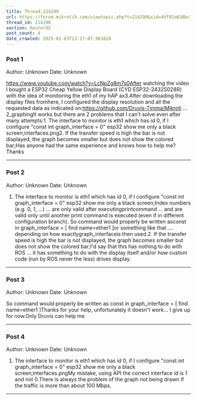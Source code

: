 ```yaml
---
title: Thread-214290
url: https://forum.mikrotik.com/viewtopic.php?t=214290&sid=49f92a630bc7970d8ca50523be880e8f
thread_id: 214290
section: RouterOS
post_count: 4
date_crawled: 2025-02-03T13:17:07.961628
---
```


### Post 1
Author: Unknown
Date: Unknown

https://www.youtube.com/watch?v=LcNpZg8m7s0After watching the video I bought a ESP32 Cheap Yellow Display Board (CYD ESP32-2432S028R) with the idea of ​​monitoring the eth1 of my hAP ax3.After downloading the display files fromhere, I configured the display resolution and all the requested data as indicated on:https://github.com/Druvis-Timma/Mikroti ... 2_graphingIt works but there are 2 problems that I can't solve even after many attempts:1. The interface to monitor is eth1 which has id 0, if I configure "const int graph_interface = 0" esp32  show me only a black screen;interfaces.png2. If the transfer speed is high the bar is not displayed, the graph becomes smaller but does not show the colored bar;Has anyone had the same experience and knows how to help me?Thanks

---
### Post 2
Author: Unknown
Date: Unknown

1. The interface to monitor is eth1 which has id 0, if I configure "const int graph_interface = 0" esp32  show me only a black screen;Index numbers (e.g. 0, 1, ...) ... are only valid after executingprintcommand ... and are valid only until another print command is executed (even if in different configuration branch). So command would properly be written asconst in graph_interface = [ find name=ether1 ]or something like that .... depending on how exactlygraph_interfaceis then used.2. If the transfer speed is high the bar is not displayed, the graph becomes smaller but does not show the colored bar;I'd say that this has nothing to do with ROS ... it has something to do with the display itself and/or how custom code (run by ROS never the less) drives display.

---
### Post 3
Author: Unknown
Date: Unknown

So command would properly be written as const in graph_interface = [ find name=ether1 ]Thanks for your help, unfortunately it doesn't work... I give up for now.Only Druvis can help me

---
### Post 4
Author: Unknown
Date: Unknown

1. The interface to monitor is eth1 which has id 0, if I configure "const int graph_interface = 0" esp32  show me only a black screen;interfaces.pngMy mistake, using API the correct interface id is 1 and not 0.There is always the problem of the graph not being drawn if the traffic is more than about 100 Mbps.

---
